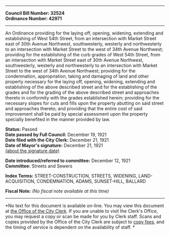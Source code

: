 * * * * *  
  
**Council Bill Number: [](#h0)[](#h2)32524**   
**Ordinance Number: 42971**  
  
* * * * *  
  
An Ordinance providing for the laying off, opening, widening, extending and establishing of West 54th Street, from an intersection with Market Street east of 30th Avenue Northwest, southwesterly, westerly and northwesterly to an intersection with Market Street to the west of 34th Avenue Northwest; providing for the establishing of the curb grades of West 54th Street, from an intersection with Market Street east of 30th Avenue Northwest, southwesterly, westerly and northwesterly to an intersection with Market Street to the west of 34th Avenue Northwest; providing for the condemnation, appropriation, taking and damaging of land and other property necessary for the laying off, opening, widening, extending and establishing of the above described street and for the establishing of the grades and for the grading of the above described street and approaches thereto in conformity with the grades established herein; providing for the necessary slopes for cuts and fills upon the property abutting on said street and approaches thereto; and providing that the entire cost of said improvement shall be paid by special assessment upon the property specially benefited in the manner provided by law.  
  
**Status:** Passed   
**Date passed by Full Council:** December 19, 1921   
**Date filed with the City Clerk:** December 21, 1921   
**Date of Mayor's signature:** December 21, 1921   
[(about the signature date)](/~public/approvaldate.htm)   
  
  
**Date introduced/referred to committee:** December 12, 1921   
**Committee:** Streets and Sewers   
  
**Index Terms:** STREET-CONSTRUCTION, STREETS, WIDENING, LAND-ACQUISITION, CONDEMNATION, ADAMS, SUNSET-HILL, BALLARD  
  
**Fiscal Note:** *(No fiscal note available at this time)*  
  
* * * * *  
  
*No text for this document is available on-line. You may view this document at [the Office of the City Clerk](http://www.seattle.gov/leg/clerk/contactUs.htm). If you are unable to visit the Clerk's Office, you may request a copy or scan be made for you by Clerk staff. Scans and copies provided by the Office of the City Clerk are subject to [copy fees](http://clerk.seattle.gov/~public/clerkfees.htm), and the timing of service is dependent on the availability of staff. *  
  
  
